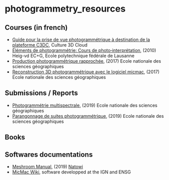 # photogrammetry_resources

## Courses (in french)

* [Guide pour la prise de vue photogrammétrique à destination de la plateforme C3DC](http://www.tapenade.gamsau.archi.fr/Culture3DCloud_UsersGuideline.pdf), Culture 3D Cloud
* [Éléments de photogrammétrie: Cours de photo‐interprétation](https://doc.gromatici.xyz/public/0a78bc), (2010) Heig-vd EC+G, Ecole polytechnique fédérale de Lausanne
* [Production photogrammétrique rapprochée](http://cours-fad-public.ensg.eu/course/view.php?id=104), (2017) Ecole nationale des sciences géographiques
* [Reconstruction 3D photogrammétrique avec le logiciel micmac](http://cours-fad-public.ensg.eu/course/view.php?id=130), (2017) Ecole nationale des sciences géographiques

## Submissions / Reports
* [Photogrammétrie multispectrale](http://dias.ensg.eu/Terrain/Data/2019/PhotogrammetrieMultispectrale/PhotogrammetrieMultispectrale_Rapport.pdf), (2019) Ecole nationale des sciences géographiques
* [Parangonnage de suites photogrammétrique](http://dias.ensg.eu/Terrain/Data/2019/Parangonnage/ParangonnageSuitesPhotogrammetriques_Rapport.pdf), (2019) Ecole nationale des sciences géographiques

## Books

## Softwares documentations

* [Meshroom Manual](https://docs.google.com/document/d/17HYtYS1tvx053k3_nO6Z2GnP2R3cXMlGMN-1WIe3kJE/edit?usp=sharing), (2019) [Natowi](https://github.com/natowi)
* [MicMac Wiki](https://micmac.ensg.eu/index.php/Accueil), software developped at the IGN and ENSG
